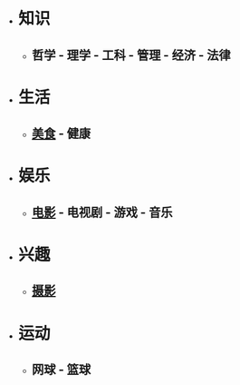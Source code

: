 * # 知识
   * ## 哲学 - 理学 - 工科 - 管理 - 经济 - 法律
* # 生活
   * ## [美食](https://roy2313.github.io/food/) - 健康
* # 娱乐
   * ## [电影](https://roy2313.github.io/movie/) - 电视剧 - 游戏 - 音乐
* # 兴趣
   * ## [摄影](https://roy2313.github.io/rvoct2020/)
* # 运动
   * ## 网球 - 篮球
